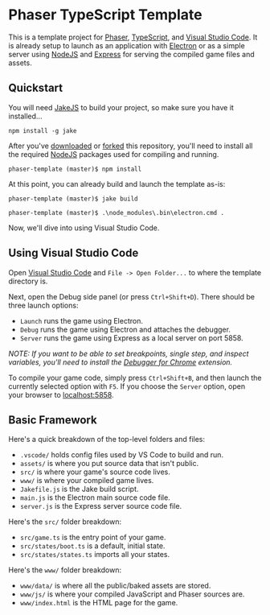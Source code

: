 # Phaser TypeScript Template

This is a template project for [Phaser](http://phaser.io/), [TypeScript](http://www.typescriptlang.org/), and [Visual Studio Code](http://code.visualstudio.com). It is already setup to launch as an application with [Electron](http://electron.atom.io/) or as a simple server using [NodeJS](https://nodejs.org) and [Express](http://expressjs.com/) for serving the compiled game files and assets.

## Quickstart

You will need [JakeJS](http://jakejs.com/) to build your project, so make sure you have it installed...

```
npm install -g jake
```

After you've [downloaded](https://github.com/massung/phaser-template/archive/master.zip) or [forked](https://github.com/massung/phaser-template) this repository, you'll need to install all the required [NodeJS](https://nodejs.org) packages used for compiling and running.

```
phaser-template (master)$ npm install
```

At this point, you can already build and launch the template as-is:

```
phaser-template (master)$ jake build

phaser-template (master)$ .\node_modules\.bin\electron.cmd .
```

Now, we'll dive into using Visual Studio Code.

## Using Visual Studio Code

Open [Visual Studio Code](http://code.visualstudio.com) and `File -> Open Folder...` to where the template directory is. 

Next, open the Debug side panel (or press `Ctrl+Shift+D`). There should be three launch options:

* `Launch` runs the game using Electron.
* `Debug` runs the game using Electron and attaches the debugger.
* `Server` runs the game using Express as a local server on port 5858.

*NOTE: If you want to be able to set breakpoints, single step, and inspect variables, you'll need to install the [Debugger for Chrome](https://marketplace.visualstudio.com/items?itemName=msjsdiag.debugger-for-chrome) extension.*

To compile your game code, simply press `Ctrl+Shift+B`, and then launch the currently selected option with `F5`. If you choose the `Server` option, open your browser to [localhost:5858](http://localhost:5858/).

## Basic Framework

Here's a quick breakdown of the top-level folders and files:

* `.vscode/` holds config files used by VS Code to build and run.
* `assets/` is where you put source data that isn't public.
* `src/` is where your game's source code lives.
* `www/` is where your compiled game lives.
* `Jakefile.js` is the Jake build script.
* `main.js` is the Electron main source code file.
* `server.js` is the Express server source code file.

Here's the `src/` folder breakdown:

* `src/game.ts` is the entry point of your game.
* `src/states/boot.ts` is a default, initial state.
* `src/states/states.ts` imports all your states.

Here's the `www/` folder breakdown:

* `www/data/` is where all the public/baked assets are stored.
* `www/js/` is where your compiled JavaScript and Phaser sources are.
* `www/index.html` is the HTML page for the game.
